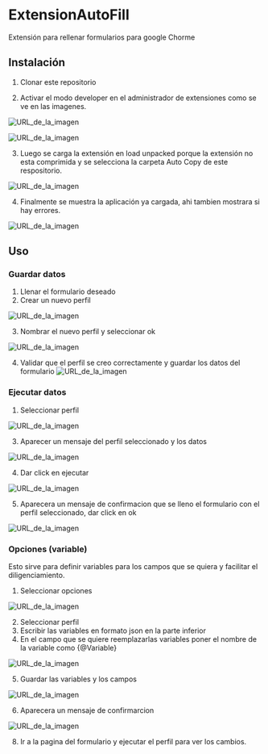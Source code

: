 # ExtensionAutoFill
Extensión para rellenar formularios para google Chorme

## Instalación
1. Clonar este repositorio
   
2. Activar el modo developer en el administrador de extensiones como se ve en las imagenes.

![URL_de_la_imagen](https://github.com/ltherreraro/ExtensionAutoFill/blob/main/Doc/Images/instalation1.jpg)

![URL_de_la_imagen](https://github.com/ltherreraro/ExtensionAutoFill/blob/main/Doc/Images/instalation2.jpg)

3. Luego se carga la extensión en load unpacked porque la extensión no esta comprimida y se selecciona la carpeta Auto Copy de este respositorio.

![URL_de_la_imagen](https://github.com/ltherreraro/ExtensionAutoFill/blob/main/Doc/Images/instalation3.jpg)

4. Finalmente se muestra la aplicación ya cargada, ahi tambien mostrara si hay errores.

![URL_de_la_imagen](https://github.com/ltherreraro/ExtensionAutoFill/blob/main/Doc/Images/instalation4.jpg)

## Uso

### Guardar datos
1. Llenar el formulario deseado
2. Crear un nuevo perfil

![URL_de_la_imagen](https://github.com/ltherreraro/ExtensionAutoFill/blob/main/Doc/Images/uso1.jpg)

3. Nombrar el nuevo perfil y seleccionar ok 

![URL_de_la_imagen](https://github.com/ltherreraro/ExtensionAutoFill/blob/main/Doc/Images/uso2.png)

4. Validar que el perfil se creo correctamente y guardar los datos del formulario
![URL_de_la_imagen](https://github.com/ltherreraro/ExtensionAutoFill/blob/main/Doc/Images/uso3.jpg)

### Ejecutar datos

1. Seleccionar perfil
   
![URL_de_la_imagen](https://github.com/ltherreraro/ExtensionAutoFill/blob/main/Doc/Images/uso4.jpg)

3. Aparecer un mensaje del perfil seleccionado y los datos

![URL_de_la_imagen](https://github.com/ltherreraro/ExtensionAutoFill/blob/main/Doc/Images/uso5.png) 

4. Dar click en ejecutar

![URL_de_la_imagen](https://github.com/ltherreraro/ExtensionAutoFill/blob/main/Doc/Images/uso6.jpg) 

5. Aparecera un mensaje de confirmacion que se lleno el formulario con el perfil seleccionado, dar click en ok

![URL_de_la_imagen](https://github.com/ltherreraro/ExtensionAutoFill/blob/main/Doc/Images/uso7.png) 

### Opciones (variable)
Esto sirve para definir variables para los campos que se quiera y facilitar el diligenciamiento.

1. Seleccionar opciones

![URL_de_la_imagen](https://github.com/ltherreraro/ExtensionAutoFill/blob/main/Doc/Images/uso8.jpg) 

2. Seleccionar perfil
3. Escribir las variables en formato json en la parte inferior
4. En el campo que se quiere reemplazarlas variables poner el nombre de la variable como {@Variable}

![URL_de_la_imagen](https://github.com/ltherreraro/ExtensionAutoFill/blob/main/Doc/Images/uso9.jpg) 

5. Guardar las variables y los campos

![URL_de_la_imagen](https://github.com/ltherreraro/ExtensionAutoFill/blob/main/Doc/Images/uso10.jpg) 

6. Aparecera un mensaje de confirmarcion
   
![URL_de_la_imagen](https://github.com/ltherreraro/ExtensionAutoFill/blob/main/Doc/Images/uso11.png) 

8. Ir a la pagina del formulario y ejecutar el perfil para ver los cambios.
